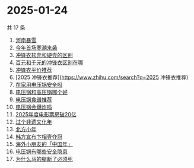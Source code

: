 # 2025-01-24

共 17 条

<!-- BEGIN ZHIHUSEARCH -->
<!-- 最后更新时间 Fri Jan 24 2025 21:18:25 GMT+0800 (China Standard Time) -->
1. [河南暴雪](https://www.zhihu.com/search?q=河南暴雪)
1. [今年首场寒潮来袭](https://www.zhihu.com/search?q=今年首场寒潮来袭)
1. [冲锋衣软壳和硬壳的区别](https://www.zhihu.com/search?q=冲锋衣软壳和硬壳的区别)
1. [百元和千元的冲锋衣区别在哪](https://www.zhihu.com/search?q=百元和千元的冲锋衣区别在哪)
1. [冲锋衣平价推荐](https://www.zhihu.com/search?q=冲锋衣平价推荐)
1. [2025 冲锋衣推荐](https://www.zhihu.com/search?q=2025 冲锋衣推荐)
1. [在家用电压锅安全吗](https://www.zhihu.com/search?q=在家用电压锅安全吗)
1. [电压锅和高压锅哪个好](https://www.zhihu.com/search?q=电压锅和高压锅哪个好)
1. [电压锅食谱推荐](https://www.zhihu.com/search?q=电压锅食谱推荐)
1. [电压锅会爆炸吗](https://www.zhihu.com/search?q=电压锅会爆炸吗)
1. [2025年度电影票房破20亿](https://www.zhihu.com/search?q=2025年度电影票房破20亿)
1. [过个非遗文化年](https://www.zhihu.com/search?q=过个非遗文化年)
1. [北方小年](https://www.zhihu.com/search?q=北方小年)
1. [韩方宣布卞相壹夺冠](https://www.zhihu.com/search?q=韩方宣布卞相壹夺冠)
1. [海外小朋友的「中国年」](https://www.zhihu.com/search?q=海外小朋友的「中国年」)
1. [电压锅有哪些安全隐患](https://www.zhihu.com/search?q=电压锅有哪些安全隐患)
1. [为什么马的腿断了必须死](https://www.zhihu.com/search?q=为什么马的腿断了必须死)
<!-- END ZHIHUSEARCH -->

